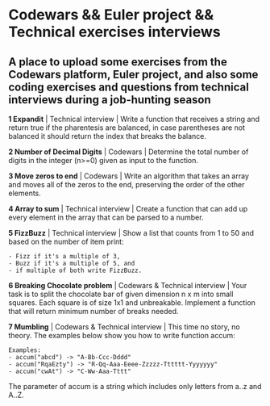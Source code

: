 # Codewars && Euler project && Technical exercises interviews

## A place to upload some exercises from the Codewars platform, Euler project, and also some coding exercises and questions from technical interviews during a job-hunting season

**1 Expandit** | Technical interview |  Write a function that receives a string and return true if the pharentesis are
balanced, in case parentheses are not balanced it should return the index that breaks the balance.

**2 Number of Decimal Digits** | Codewars | Determine the total number of digits in the integer (n>=0) given as input to the function.

**3 Move zeros to end** | Codewars | Write an algorithm that takes an array and moves all of the zeros to the end, preserving the order of the other elements.

**4 Array to sum** | Technical interview | Create a function that can add up every element in the array that can be parsed to a number.

**5 FizzBuzz** | Technical interview | Show a list that counts from 1 to 50 and based on the number of item print:

    - Fizz if it's a multiple of 3,
    - Buzz if it's a multiple of 5, and
    - if multiple of both write FizzBuzz.

**6 Breaking Chocolate problem** | Codewars & Technical interview | Your task is to split the chocolate bar of given dimension n x m into small squares. Each square is of size 1x1 and unbreakable. Implement a function that will return minimum number of breaks needed.

**7 Mumbling** | Codewars & Technical interview | This time no story, no theory. The examples below show you how to write function accum:

    Examples:
    - accum("abcd") -> "A-Bb-Ccc-Dddd"
    - accum("RqaEzty") -> "R-Qq-Aaa-Eeee-Zzzzz-Tttttt-Yyyyyyy"
    - accum("cwAt") -> "C-Ww-Aaa-Tttt"

The parameter of accum is a string which includes only letters from a..z and A..Z.
